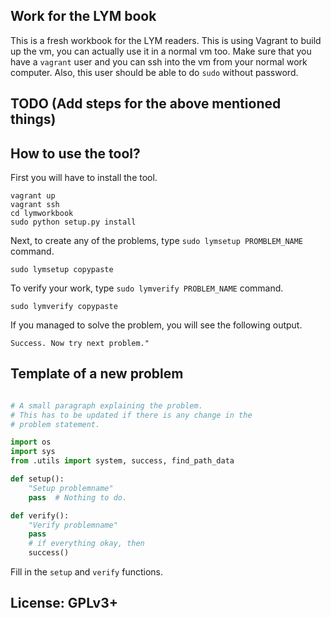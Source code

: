 ## Work for the LYM book

This is a fresh workbook for the LYM readers. This is using Vagrant to build up the vm, you can 
actually use it in a normal vm too. Make sure that you have a `vagrant` user and you can ssh into
the vm from your normal work computer. Also, this user should be able to do `sudo` without password.

## TODO (Add steps for the above mentioned things)


## How to use the tool?

First you will have to install the tool.

```
vagrant up
vagrant ssh
cd lymworkbook
sudo python setup.py install
```

Next, to create any of the problems, type `sudo lymsetup PROMBLEM_NAME` command.

```
sudo lymsetup copypaste
```

To verify your work, type `sudo lymverify PROBLEM_NAME` command.

```
sudo lymverify copypaste
```

If you managed to solve the problem, you will see the following output.

```
Success. Now try next problem."
```


## Template of a new problem

```Python

# A small paragraph explaining the problem.
# This has to be updated if there is any change in the
# problem statement.

import os
import sys
from .utils import system, success, find_path_data

def setup():
    "Setup problemname"
    pass  # Nothing to do.

def verify():
    "Verify problemname"
    pass
    # if everything okay, then
    success()

```

Fill in the `setup` and `verify` functions.


## License: GPLv3+